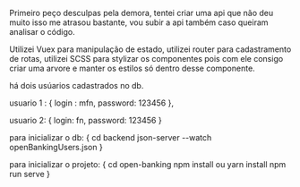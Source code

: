 Primeiro peço desculpas pela demora, tentei criar uma api que não deu muito isso me atrasou bastante, vou subir a api também caso queiram analisar o código.

Utilizei Vuex para manipulação de estado, utilizei router para cadastramento de rotas, utilizei SCSS para stylizar os componentes pois com ele consigo criar uma arvore e manter os estilos só dentro desse componente.


há dois usúarios cadastrados no db. 

usuario 1 : {
    login : mfn,
    password: 123456
},

usuario 2: {
    login: fn,
    password: 123456
}

para inicializar o db: {
    cd backend
        json-server --watch openBankingUsers.json
}

para inicializar o projeto: {
    cd open-banking
        npm install ou yarn install
            npm run serve
}

